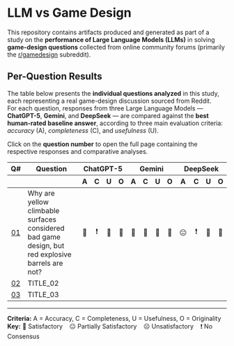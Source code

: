 # LLM vs Game Design

This repository contains artifacts produced and generated as part of a study on the **performance of Large Language Models (LLMs)** in solving **game-design questions** collected from online community forums (primarily the [r/gamedesign](https://www.reddit.com/r/gamedesign/) subreddit).

## Per-Question Results

The table below presents the **individual questions analyzed** in this study, each representing a real game-design discussion sourced from Reddit.  
For each question, responses from three Large Language Models — **ChatGPT-5**, **Gemini**, and **DeepSeek** — are compared against the **best human-rated baseline answer**, according to three main evaluation criteria: _accuracy_ (A), _completeness_ (C), and _usefulness_ (U).  

Click on the **question number** to open the full page containing the respective responses and comparative analyses.

<table>
  <thead>
    <tr>
      <th style="text-align:center;">Q#</th>
      <th>Question</th>
      <th colspan="4" style="text-align:center;">ChatGPT-5</th>
      <th colspan="4" style="text-align:center;">Gemini</th>
      <th colspan="4" style="text-align:center;">DeepSeek</th>
    </tr>
    <tr>
      <th></th>
      <th></th>
      <th style="text-align:center;">A</th>
      <th style="text-align:center;">C</th>
      <th style="text-align:center;">U</th>
      <th style="text-align:center;">O</th>
      <th style="text-align:center;">A</th>
      <th style="text-align:center;">C</th>
      <th style="text-align:center;">U</th>
      <th style="text-align:center;">O</th>
      <th style="text-align:center;">A</th>
      <th style="text-align:center;">C</th>
      <th style="text-align:center;">U</th>
      <th style="text-align:center;">O</th>
    </tr>
  </thead>
  <tbody>
    <!-- DUPLIQUE AS LINHAS ABAIXO CONFORME O NÚMERO DE QUESTÕES -->
    <tr>
      <td style="text-align:center;"><a href="question_001.md">01</a></td>
      <td>Why are yellow climbable surfaces considered bad game design, but red explosive barrels are not?</td>
      <td style="text-align:center;">🙂</td>
      <td style="text-align:center;">❗</td>
      <td style="text-align:center;">🙂</td>
      <td style="text-align:center;">🙂</td>
      <td style="text-align:center;">🙂</td>
      <td style="text-align:center;">🙂</td>
      <td style="text-align:center;">🙂</td>
      <td style="text-align:center;">🙂</td>
      <td style="text-align:center;">😐</td>
      <td style="text-align:center;">❗</td>
      <td style="text-align:center;">🙂</td>
      <td style="text-align:center;">🙂</td>
    </tr>
    <tr>
      <td style="text-align:center;"><a href="LINK_02">02</a></td>
      <td>TITLE_02</td>
      <td style="text-align:center;"></td>
      <td style="text-align:center;"></td>
      <td style="text-align:center;"></td>
      <td style="text-align:center;"></td>
      <td style="text-align:center;"></td>
      <td style="text-align:center;"></td>
      <td style="text-align:center;"></td>
      <td style="text-align:center;"></td>
      <td style="text-align:center;"></td>
      <td style="text-align:center;"></td>
      <td style="text-align:center;"></td>
      <td style="text-align:center;"></td>
    </tr>
    <tr>
      <td style="text-align:center;"><a href="LINK_03">03</a></td>
      <td>TITLE_03</td>
      <td style="text-align:center;"></td>
      <td style="text-align:center;"></td>
      <td style="text-align:center;"></td>
      <td style="text-align:center;"></td>
      <td style="text-align:center;"></td>
      <td style="text-align:center;"></td>
      <td style="text-align:center;"></td>
      <td style="text-align:center;"></td>
      <td style="text-align:center;"></td>
      <td style="text-align:center;"></td>
      <td style="text-align:center;"></td>
      <td style="text-align:center;"></td>
    </tr>
    <!-- ... continue até o número total de questões ... -->
  </tbody>
</table>

---

**Criteria:** A = Accuracy, C = Completeness, U = Usefulness, O = Originality
**Key:** 🙂 Satisfactory &nbsp;&nbsp; 😐 Partially Satisfactory &nbsp;&nbsp; ☹️ Unsatisfactory &nbsp;&nbsp; ❗ No Consensus
